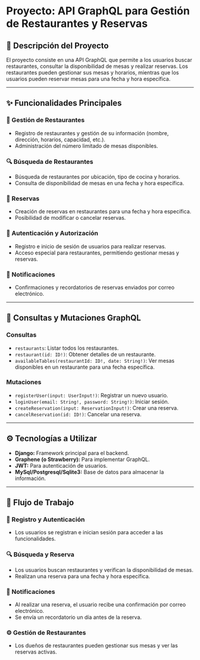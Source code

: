 # Proyecto: API GraphQL para Gestión de Restaurantes y Reservas

## 📜 Descripción del Proyecto
El proyecto consiste en una API GraphQL que permite a los usuarios buscar restaurantes, consultar la disponibilidad de mesas y realizar reservas. Los restaurantes pueden gestionar sus mesas y horarios, mientras que los usuarios pueden reservar mesas para una fecha y hora específica.

---

## ✨ Funcionalidades Principales

### 🏢 Gestión de Restaurantes
- Registro de restaurantes y gestión de su información (nombre, dirección, horarios, capacidad, etc.).
- Administración del número limitado de mesas disponibles.

### 🔍 Búsqueda de Restaurantes
- Búsqueda de restaurantes por ubicación, tipo de cocina y horarios.
- Consulta de disponibilidad de mesas en una fecha y hora específica.

### 📅 Reservas
- Creación de reservas en restaurantes para una fecha y hora específica.
- Posibilidad de modificar o cancelar reservas.

### 🔐 Autenticación y Autorización
- Registro e inicio de sesión de usuarios para realizar reservas.
- Acceso especial para restaurantes, permitiendo gestionar mesas y reservas.

### 🔔 Notificaciones
- Confirmaciones y recordatorios de reservas enviados por correo electrónico.

---

## 🔧 Consultas y Mutaciones GraphQL

### Consultas
- `restaurants`: Listar todos los restaurantes.
- `restaurant(id: ID!)`: Obtener detalles de un restaurante.
- `availableTables(restaurantId: ID!, date: String!)`: Ver mesas disponibles en un restaurante para una fecha específica.

### Mutaciones
- `registerUser(input: UserInput!)`: Registrar un nuevo usuario.
- `loginUser(email: String!, password: String!)`: Iniciar sesión.
- `createReservation(input: ReservationInput!)`: Crear una reserva.
- `cancelReservation(id: ID!)`: Cancelar una reserva.

---

## ⚙️ Tecnologías a Utilizar
- **Django:** Framework principal para el backend.
- **Graphene (o Strawberry):** Para implementar GraphQL.
- **JWT:** Para autenticación de usuarios.
- **MySql/Postgresql/Sqlite3:** Base de datos para almacenar la información.


---

## 🔄 Flujo de Trabajo

### 📲 Registro y Autenticación
- Los usuarios se registran e inician sesión para acceder a las funcionalidades.

### 🔍 Búsqueda y Reserva
- Los usuarios buscan restaurantes y verifican la disponibilidad de mesas.
- Realizan una reserva para una fecha y hora específica.

### 📧 Notificaciones
- Al realizar una reserva, el usuario recibe una confirmación por correo electrónico.
- Se envía un recordatorio un día antes de la reserva.

### ⚙️ Gestión de Restaurantes
- Los dueños de restaurantes pueden gestionar sus mesas y ver las reservas activas.
